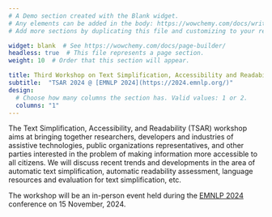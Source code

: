 ```yaml
---
# A Demo section created with the Blank widget.
# Any elements can be added in the body: https://wowchemy.com/docs/writing-markdown-latex/
# Add more sections by duplicating this file and customizing to your requirements.

widget: blank  # See https://wowchemy.com/docs/page-builder/
headless: true  # This file represents a page section.
weight: 10  # Order that this section will appear.

title: Third Workshop on Text Simplification, Accessibility and Readability
subtitle:  "TSAR 2024 @ [EMNLP 2024](https://2024.emnlp.org/)"
design:
  # Choose how many columns the section has. Valid values: 1 or 2.
  columns: "1"
---
```


The Text Simplification, Accessibility, and Readability (TSAR) workshop aims at bringing together researchers, developers and industries of assistive technologies, public organizations representatives, and other parties interested in the problem of making information more accessible to all citizens. We will discuss recent trends and developments in the area of automatic text simplification, automatic readability assessment, language resources and evaluation for text simplification, etc.

The workshop will be an in-person event held during the [EMNLP 2024](https://2024.emnlp.org/) conference on 15 November, 2024.
